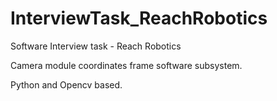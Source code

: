 # InterviewTask_ReachRobotics
Software Interview task - Reach Robotics

Camera module coordinates frame software subsystem.

Python and Opencv based.

